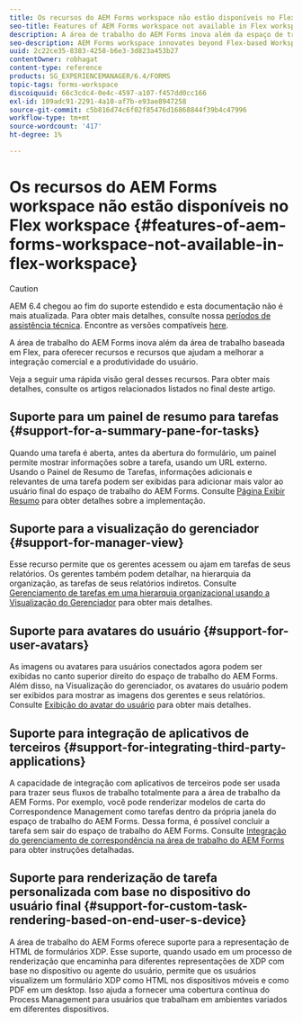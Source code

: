 ```yaml
---
title: Os recursos do AEM Forms workspace não estão disponíveis no Flex workspace
seo-title: Features of AEM Forms workspace not available in Flex workspace
description: A área de trabalho do AEM Forms inova além da espaço de trabalho baseada em Flex. Leia sobre as diferenças nos recursos e capacidades.
seo-description: AEM Forms workspace innovates beyond Flex-based Workspace. Read about differences in features and capabilities.
uuid: 2c22ce35-8383-4258-b6e3-3d823a453b27
contentOwner: robhagat
content-type: reference
products: SG_EXPERIENCEMANAGER/6.4/FORMS
topic-tags: forms-workspace
discoiquuid: 66c3cdc4-0e4c-4597-a107-f457dd0cc166
exl-id: 109adc91-2291-4a10-af7b-e93ae8947258
source-git-commit: c5b816d74c6f02f85476d16868844f39b4c47996
workflow-type: tm+mt
source-wordcount: '417'
ht-degree: 1%

---
```


# Os recursos do AEM Forms workspace não estão disponíveis no Flex workspace {#features-of-aem-forms-workspace-not-available-in-flex-workspace}

>[!CAUTION]
>
>AEM 6.4 chegou ao fim do suporte estendido e esta documentação não é mais atualizada. Para obter mais detalhes, consulte nossa [períodos de assistência técnica](https://helpx.adobe.com/br/support/programs/eol-matrix.html). Encontre as versões compatíveis [here](https://experienceleague.adobe.com/docs/).

A área de trabalho do AEM Forms inova além da área de trabalho baseada em Flex, para oferecer recursos e recursos que ajudam a melhorar a integração comercial e a produtividade do usuário.

Veja a seguir uma rápida visão geral desses recursos. Para obter mais detalhes, consulte os artigos relacionados listados no final deste artigo.

## Suporte para um painel de resumo para tarefas {#support-for-a-summary-pane-for-tasks}

Quando uma tarefa é aberta, antes da abertura do formulário, um painel permite mostrar informações sobre a tarefa, usando um URL externo. Usando o Painel de Resumo de Tarefas, informações adicionais e relevantes de uma tarefa podem ser exibidas para adicionar mais valor ao usuário final do espaço de trabalho do AEM Forms. Consulte [Página Exibir Resumo](/help/forms/using/displaying-information-task-summary-pane.md) para obter detalhes sobre a implementação.

## Suporte para a visualização do gerenciador {#support-for-manager-view}

Esse recurso permite que os gerentes acessem ou ajam em tarefas de seus relatórios. Os gerentes também podem detalhar, na hierarquia da organização, as tarefas de seus relatórios indiretos. Consulte [Gerenciamento de tarefas em uma hierarquia organizacional usando a Visualização do Gerenciador](/help/forms/using/tasks-organizational-hierarchy-using-manager.md) para obter mais detalhes.

## Suporte para avatares do usuário {#support-for-user-avatars}

As imagens ou avatares para usuários conectados agora podem ser exibidas no canto superior direito do espaço de trabalho do AEM Forms. Além disso, na Visualização do gerenciador, os avatares do usuário podem ser exibidos para mostrar as imagens dos gerentes e seus relatórios. Consulte [Exibição do avatar do usuário](/help/forms/using/displaying-user-avatar.md) para obter mais detalhes.

## Suporte para integração de aplicativos de terceiros {#support-for-integrating-third-party-applications}

A capacidade de integração com aplicativos de terceiros pode ser usada para trazer seus fluxos de trabalho totalmente para a área de trabalho da AEM Forms. Por exemplo, você pode renderizar modelos de carta do Correspondence Management como tarefas dentro da própria janela do espaço de trabalho do AEM Forms. Dessa forma, é possível concluir a tarefa sem sair do espaço de trabalho do AEM Forms. Consulte [Integração do gerenciamento de correspondência na área de trabalho do AEM Forms](/help/forms/using/integrating-correspondence-management-html-workspace.md) para obter instruções detalhadas.

## Suporte para renderização de tarefa personalizada com base no dispositivo do usuário final {#support-for-custom-task-rendering-based-on-end-user-s-device}

A área de trabalho do AEM Forms oferece suporte para a representação de HTML de formulários XDP. Esse suporte, quando usado em um processo de renderização que encaminha para diferentes representações de XDP com base no dispositivo ou agente do usuário, permite que os usuários visualizem um formulário XDP como HTML nos dispositivos móveis e como PDF em um desktop. Isso ajuda a fornecer uma cobertura contínua do Process Management para usuários que trabalham em ambientes variados em diferentes dispositivos.
